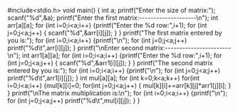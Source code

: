 #include<stdio.h>
void main()
{
    int a;
    printf("Enter the size of matrix:");
    scanf("%d",&a);
    printf("Enter the first matrix:--------------------\n");
    int arr[a][a];
    for (int i=0;i<a;i++)
    {printf("Enter the %d row:",i+1);
        for (int j=0;j<a;j++)
    {
        scanf("%d",&arr[i][j]);
    }
    }
    printf("The first matrix entered by you is:");
    for (int i=0;i<a;i++)
    {printf("\n");
        for (int j=0;j<a;j++)
            printf("%d\t",arr[i][j]);
    }
    printf("\nEnter second matrix:-----------------------\n");
    int arr1[a][a];
    for (int i=0;i<a;i++)
    {printf("Enter the %d row:",i+1);
        for (int j=0;j<a;j++)
    {
        scanf("%d",&arr1[i][j]);
    }
    }
    printf("The second matrix entered by you is:");
    for (int i=0;i<a;i++)
    {printf("\n");
        for (int j=0;j<a;j++)
            printf("%d\t",arr1[i][j]);
    }
    int mul[a][a];
    for (int k=0;k<a;k++)
        for(int i=0;i<a;i++)
        {mul[k][i]=0;
            for(int j=0;j<a;j++)
                {
                    mul[k][i]+=arr[k][j]*arr1[j][i];
                }
        }
    printf("\nThe matrix multiplication is:\n");
    for (int i=0;i<a;i++)
    {printf("\n");
        for (int j=0;j<a;j++)
            printf("%d\t",mul[i][j]);
    }
}
